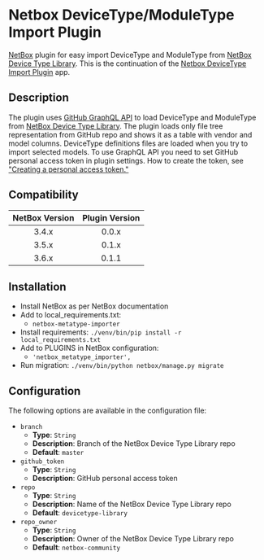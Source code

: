 # Netbox DeviceType/ModuleType Import Plugin
[NetBox](https://github.com/netbox-community/netbox) plugin for easy import DeviceType and ModuleType from [NetBox Device Type Library](https://github.com/netbox-community/devicetype-library). This is the continuation of the [Netbox DeviceType Import Plugin](https://github.com/k01ek/netbox-devicetype-importer) app.

## Description
The plugin uses [GitHub GraphQL API](https://docs.github.com/en/graphql) to load DeviceType and ModuleType from [NetBox Device Type Library](https://github.com/netbox-community/devicetype-library). The plugin loads only file tree representation from GitHub repo and shows it as a table with vendor and model columns. DeviceType definitions files are loaded when you try to import selected models.
To use GraphQL API you need to set GitHub personal access token in plugin settings. How to create the token, see ["Creating a personal access token."](https://docs.github.com/en/github/authenticating-to-github/creating-a-personal-access-token)

## Compatibility

| NetBox Version | Plugin Version |
|:--------------:|:--------------:|
|     3.4.x      |     0.0.x      |
|     3.5.x      |     0.1.x      |
|     3.6.x      |     0.1.1      |

## Installation

* Install NetBox as per NetBox documentation
* Add to local_requirements.txt:
  * `netbox-metatype-importer`
* Install requirements: `./venv/bin/pip install -r local_requirements.txt`
* Add to PLUGINS in NetBox configuration:
  * `'netbox_metatype_importer',`
* Run migration: `./venv/bin/python netbox/manage.py migrate`

## Configuration

The following options are available in the configuration file:

- `branch`
  - __Type__: `String`
  - __Description__: Branch of the NetBox Device Type Library repo
  - __Default__: `master`
- `github_token`
  - __Type__: `String`
  - __Description__: GitHub personal access token
- `repo`
  - __Type__: `String`
  - __Description__: Name of the NetBox Device Type Library repo
  - __Default__: `devicetype-library`
- `repo_owner`
  - __Type__: `String`
  - __Description__: Owner of the NetBox Device Type Library repo
  - __Default__: `netbox-community`
